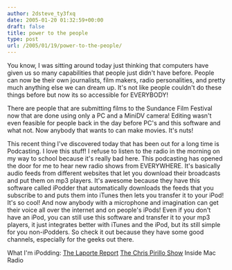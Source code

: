 ```yaml
---
author: 2dsteve_ty3fxq
date: 2005-01-20 01:32:59+00:00
draft: false
title: power to the people
type: post
url: /2005/01/19/power-to-the-people/
---
```


You know, I was sitting around today just thinking that computers have given us so many capabilities that people just didn't have before. People can now be their own journalists, film makers, radio personalities, and pretty much anything else we can dream up. It's not like people couldn't do these things before but now its so accessible for EVERYBODY!

There are people that are submitting films to the Sundance Film Festival now that are done using only a PC and a MiniDV camera! Editing wasn't even feasible for people back in the day before PC's and this software and what not. Now anybody that wants to can make movies. It's nuts!

This recent thing I've discovered today that has been out for a long time is Podcasting. I love this stuff! I refuse to listen to the radio in the morning on my way to school because it's really bad here. This podcasting has opened the door for me to hear new radio shows from EVERYWHERE. It's basically audio feeds from different websites that let you download their broadcasts and put them on mp3 players. It's awesome because they have this software called iPodder that automatically downloads the feeds that you subscribe to and puts them into iTunes then lets you transfer it to your iPod! It's so cool! And now anybody with a microphone and imagination can get their voice all over the internet and on people's iPods! Even if you don't have an iPod, you can still use this software and transfer it to your mp3 players, it just integrates better with iTunes and the iPod, but its still simple for you non-iPodders. So check it out because they have some good channels, especially for the geeks out there.

What I'm iPodding:
[The Laporte Report](http://www.leoville.com/blog/)
[The Chris Pirillo Show](http://www.thechrispirilloshow.com)
Inside Mac Radio

